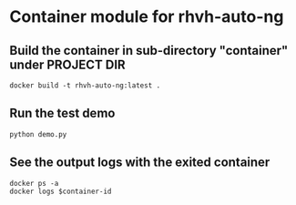 # Container module for rhvh-auto-ng

## Build the container in sub-directory "container" under PROJECT DIR
```
docker build -t rhvh-auto-ng:latest .
```

## Run the test demo
```
python demo.py
```

## See the output logs with the exited container
```
docker ps -a
docker logs $container-id
```
